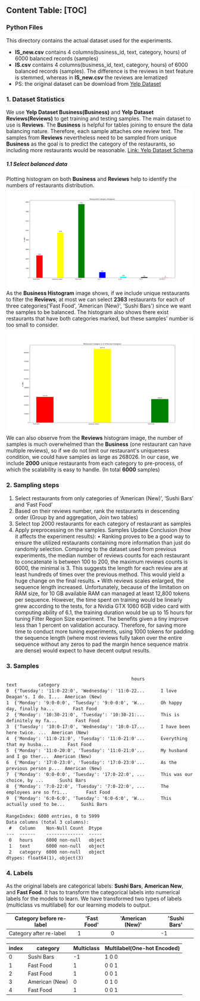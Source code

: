 **Content Table:**
[TOC]
---

### Python Files
This directory contains the actual dataset used for the experiments.
- **IS_new.csv** contains 4 columns(business_id, text, category, hours)  of 6000 balanced records (samples)
- **IS.csv** contains 4 columns(business_id, text, category, hours)  of 6000 balanced records (samples). The difference is the reviews in text feature is stemmed, whereas in **IS_new.csv** the reviews are lematized
- PS: the original dataset can be download from [Yelp Dataset](https://www.yelp.com/dataset) 

### 1. Dataset Statistics
We use **Yelp Dataset Business(Business)** and **Yelp Dataset Reviews(Reviews)** to get training and testing samples. The main dataset to use is **Reviews**. The **Business** is helpful for tables joining to ensure the data balancing nature. Therefore, each sample attaches one review text. The samples from **Reviews** nevertheless need to be sampled from unique **Business** as the goal is to predict the category of the restaurants, so including more restaurants would be reasonable. [Link: Yelp Dataset Schema](https://www.yelp.com/dataset/documentation/main)

##### 1.1 Select balanced data
Plotting histogram on both **Business** and **Reviews** help to identify the numbers of restaurants distribution.
![](../images/dataset/Restaurants_Cat_Hist.png)
As the **Business Histogram** image shows, if we include unique restaurants to filter the **Reviews**, at most we can select **2363** restaurants for each of three categories('Fast Food', 'American (New)', 'Sushi Bars') since we want the samples to be balanced. The histogram also shows there exist restaurants that have both categories marked, but these samples' number is too small to consider.

![](../images/dataset/Restaurants_Cat_Reviews_Hist.png)
We can also observe from the **Reviews** histogram image, the number of samples is much overwhelmed than the **Business** (one restaurant can have multiple reviews), so if we do not limit our restaurant's uniqueness condition, we could have samples as large as 268026. In our case, we include **2000** unique restaurants from each category to pre-process, of which the scalability is easy to handle. (In total **6000** samples)

### 2. Sampling steps
1.	Select restaurants from only categories of ‘American (New)’, ‘Sushi Bars’ and ‘Fast Food’
2.	Based on their reviews number, rank the restaurants in descending order (Group by and aggregation, Join two tables)
3.	Select top 2000 restaurants for each category of restaurant as samples 
4.	Apply preprocessing on the samples.
Samples Update Conclusion (how it affects the experiment results):
•	Ranking proves to be a good way to ensure the utilized restaurants containing more information than just do randomly selection. Comparing to the dataset used from previous experiments, the median number of reviews counts for each restaurant to concatenate is between 100 to 200, the maximum reviews counts is 6000, the minimal is 3. This suggests the length for each review are at least hundreds of times over the previous method. This would yield a huge change on the final results.
•	With reviews scales enlarged, the sequence length increased. Unfortunately, because of the limitation on RAM size, for 10 GB available RAM can managed at least 12,800 tokens per sequence. However, the time spent on training would be linearly grew according to the tests, for a Nvidia GTX 1060 6GB video card with computing ability of 6.1, the training duration would be up to 15 hours for tuning Filter Region Size experiment. The benefits given a tiny improve less than 1 percent on validation accuracy. Therefore, for saving more time to conduct more tuning experiments, using 1000 tokens for padding the sequence length (where most reviews fully taken over the entire sequence without any zeros to pad the margin hence sequence matrix are dense) would expect to have decent output results.

### 3. Samples

```
                                               hours                           text        category
0  {'Tuesday': '11:0-22:0', 'Wednesday': '11:0-22...      I love Deagan's. I do. I...  American (New)
1  {'Monday': '9:0-0:0', 'Tuesday': '9:0-0:0', 'W...      Oh happy day, finally ha...       Fast Food
2  {'Monday': '10:30-21:0', 'Tuesday': '10:30-21:...      This is definitely my fa...       Fast Food
3  {'Tuesday': '10:0-17:0', 'Wednesday': '10:0-17...      I have been here twice. ...  American (New)
4  {'Monday': '11:0-21:0', 'Tuesday': '11:0-21:0'...      Everything that my husba...       Fast Food
5  {'Monday': '11:0-20:0', 'Tuesday': '11:0-21:0'...      My husband and I go ther...  American (New)
6  {'Monday': '17:0-23:0', 'Tuesday': '17:0-23:0'...      As the previous person p...  American (New)
7  {'Monday': '0:0-0:0', 'Tuesday': '17:0-22:0', ...      This was our choice, by ...      Sushi Bars
8  {'Monday': '7:0-22:0', 'Tuesday': '7:0-22:0', ...      The employees are so fri...       Fast Food
9  {'Monday': '6:0-6:0', 'Tuesday': '6:0-6:0', 'W...      This actually used to be...      Sushi Bars

RangeIndex: 6000 entries, 0 to 5999
Data columns (total 3 columns):
 #   Column    Non-Null Count  Dtype
---  ------    --------------  -----
 0   hours     6000 non-null   object
 1   text      6000 non-null   object
 2   category  6000 non-null   object
dtypes: float64(1), object(3)

```

### 4. Labels
As the original labels are categorical labels: **Sushi Bars**, **American New**, and **Fast Food**. It has to transform the categorical labels into numerical labels for the models to learn. We have transformed two types of labels (multiclass vs multilabel) for our learning models to output.

| Category before re-label | 'Fast Food' | 'American (New)' | 'Sushi Bars' |
|--------------------------|-------------|------------------|--------------|
| Category after re-label  | 1           | 0                | -1           |

|index	|category |Multiclass	|Multilabel(One-hot Encoded)|
|--|--|--|--|
|0	|Sushi Bars |-1	|1	0	0|
|1	|Fast Food |1	|0	0	1|
|2	|Fast Food |1	|0	0	1|
|3	|American (New) |0	|0	1	0|
|4	|Fast Food |1	|0	0	1|

